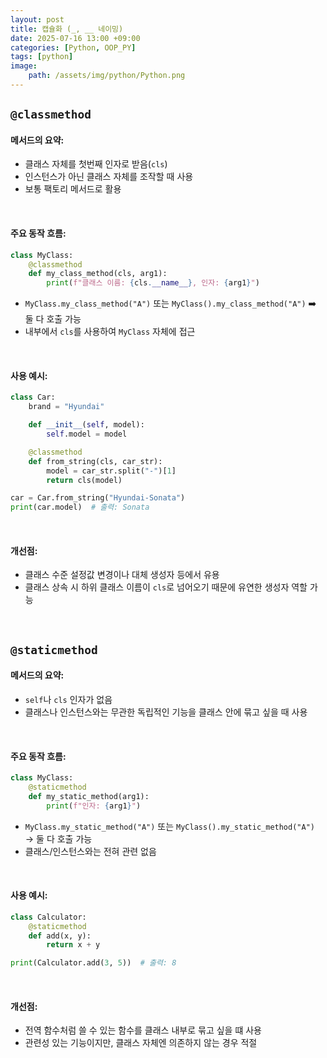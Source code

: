 ```yaml
---
layout: post
title: 캡슐화 (_, __ 네이밍)
date: 2025-07-16 13:00 +09:00
categories: [Python, OOP_PY]
tags: [python]
image:
    path: /assets/img/python/Python.png
---
```


## `@classmethod`

#### 메서드의 요약:

- 클래스 자체를 첫번째 인자로 받음(`cls`)
- 인스턴스가 아닌 클래스 자체를 조작할 때 사용
- 보통 팩토리 메서드로 활용

<br>

#### 주요 동작 흐름:

```python
class MyClass:
    @classmethod
    def my_class_method(cls, arg1):
        print(f"클래스 이름: {cls.__name__}, 인자: {arg1}")
```

- `MyClass.my_class_method("A")` 또는 `MyClass().my_class_method("A")` ➡️ 둘 다 호출 가능
- 내부에서 `cls`를 사용하여 `MyClass` 자체에 접근

<br>

#### 사용 예시:

```python
class Car:
    brand = "Hyundai"

    def __init__(self, model):
        self.model = model

    @classmethod
    def from_string(cls, car_str):
        model = car_str.split("-")[1]
        return cls(model)

car = Car.from_string("Hyundai-Sonata")
print(car.model)  # 출력: Sonata
```

<br>

#### 개선점:

- 클래스 수준 설정값 변경이나 대체 생성자 등에서 유용
- 클래스 상속 시 하위 클래스 이름이 `cls`로 넘어오기 때문에 유연한 생성자 역할 가능

<br>

## `@staticmethod`

#### 메서드의 요약:

- `self`나 `cls` 인자가 없음
- 클래스나 인스턴스와는 무관한 독립적인 기능을 클래스 안에 묶고 싶을 때 사용
 
<br>

#### 주요 동작 흐름:

```python
class MyClass:
    @staticmethod
    def my_static_method(arg1):
        print(f"인자: {arg1}")
```

- `MyClass.my_static_method("A")` 또는 `MyClass().my_static_method("A")` → 둘 다 호출 가능
- 클래스/인스턴스와는 전혀 관련 없음

<br>

#### 사용 예시:

```python
class Calculator:
    @staticmethod
    def add(x, y):
        return x + y

print(Calculator.add(3, 5))  # 출력: 8
```

<br>

#### 개선점:

- 전역 함수처럼 쓸 수 있는 함수를 클래스 내부로 묶고 싶을 떄 사용
- 관련성 있는 기능이지만, 클래스 자체엔 의존하지 않는 경우 적절